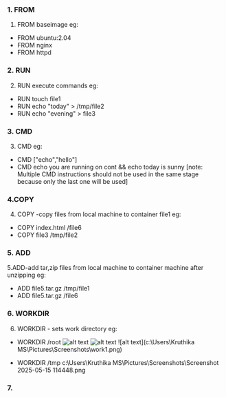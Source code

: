 ### 1. FROM 
  1. FROM baseimage
eg:  
  * FROM ubuntu:2.04
  * FROM nginx
  * FROM httpd

### 2. RUN
  2. RUN execute commands
eg:
  * RUN touch file1
  * RUN echo "today" > /tmp/file2
  * RUN echo "evening" > file3
  
### 3. CMD
  3. CMD 
eg: 
  * CMD ["echo","hello"]
  * CMD echo you are running on cont && echo today is sunny
  [note: Multiple CMD instructions should not be used in the same stage because only the last one will be used]

### 4.COPY
  4. COPY -copy files from local machine to container file1
eg: 
  * COPY index.html /file6 
  * COPY file3 /tmp/file2
  
### 5. ADD
  5.ADD-add tar,zip files from local machine to container machine after unzipping 
eg: 
 * ADD file5.tar.gz /tmp/file1
 * ADD file5.tar.gz /file6

### 6. WORKDIR
  6. WORKDIR - sets work directory
eg:
 * WORKDIR /root
   ![alt text](<c:\Users\Kruthika MS\Pictures\Screenshots\Screenshot 2025-05-15 114158.png>)
   ![alt text](VPC.png)
   ![alt text](c:\Users\Kruthika MS\Pictures\Screenshots\work1.png)
   
 * WORKDIR /tmp
   c:\Users\Kruthika MS\Pictures\Screenshots\Screenshot 2025-05-15 114448.png 
   
### 7.    